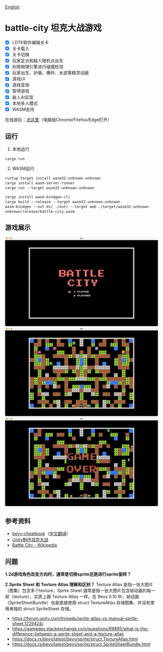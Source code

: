 [English](README_EN.md)

# battle-city 坦克大战游戏
- [x] LDTK软件编辑关卡
- [x] 关卡载入
- [x] 关卡切换
- [x] 玩家定点和敌人随机点出生
- [x] 利用物理引擎进行碰撞检测
- [x] 玩家出生、护盾、爆炸、水波等精灵动画
- [x] 游戏UI
- [x] 游戏音效
- [x] 暂停游戏
- [x] 敌人AI实现
- [x] 本地多人模式
- [x] WASM支持

在线游玩：[点这里](https://nightswatchgames.github.io/games/battle-city/)（电脑版Chrome/Firefox/Edge打开）

## 运行
1. 本地运行
```
cargo run
```
2. WASM运行
```
rustup target install wasm32-unknown-unknown
cargo install wasm-server-runner
cargo run --target wasm32-unknown-unknown
```
```
cargo install wasm-bindgen-cli
cargo build --release --target wasm32-unknown-unknown
wasm-bindgen --out-dir ./out/ --target web ./target/wasm32-unknown-unknown/release/battle-city.wasm
```

## 游戏展示
![start_menu](screenshots/start_menu.png)
![game_playing](screenshots/game_playing.png)
![game_over](screenshots/game_over.png)

## 参考资料
- [bevy-cheatbook](https://github.com/bevy-cheatbook/bevy-cheatbook)（[中文翻译](https://yiviv.com/bevy-cheatbook/)）
- [Unity制作坦克大战](https://www.bilibili.com/video/BV1PW41197Su)
- [Battle City - Wikipedia](https://en.wikipedia.org/wiki/Battle_City)

## 问题
**1.2d游戏角色改变方向时，通常是切换sprite还是进行sprite旋转？**

**2.Sprite Sheet 和 Texture Atlas 理解和区别？**
Texture Atlas 是指一张大图片（图集）包含多个texture，Sprite Sheet 通常是指一张大图片包含帧动画的每一帧（texture），实质上跟 Texture Atlas 一样。在 Bevy 0.10 中，帧动画（SpriteSheetBundle）也是直接使用 struct TextureAtlas 存储图集，并没有使用单独的 struct SpriteSheet 存储。
- https://forum.unity.com/threads/sprite-atlas-vs-manual-sprite-sheet.1229424/
- https://gamedev.stackexchange.com/questions/69895/what-is-the-difference-between-a-sprite-sheet-and-a-texture-atlas
- https://docs.rs/bevy/latest/bevy/sprite/struct.TextureAtlas.html
- https://docs.rs/bevy/latest/bevy/sprite/struct.SpriteSheetBundle.html